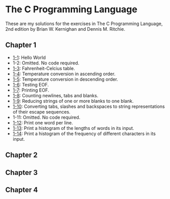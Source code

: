 # The C Programming Language

These are my solutions for the exercises in The C Programming Language, 2nd edition by Brian W. Kernighan and Dennis M. Ritchie.

## Chapter 1
- [1-1]: Hello World
- 1-2: Omitted. No code required.
- [1-3]: Fahrenheit-Celcius table.
- [1-4]: Temperature conversion in ascending order.
- [1-5]: Temperature conversion in descending order.
- [1-6]: Testing EOF.
- [1-7]: Printing EOF.
- [1-8]: Counting newlines, tabs and blanks.
- [1-9]: Reducing strings of one or more blanks to one blank.
- [1-10]: Converting tabs, slashes and backspaces to string representations of their escape sequences.
- 1-11: Omitted. No code required.
- [1-12]: Print one word per line.
- [1-13]: Print a histogram of the lengths of words in its input.
- [1-14]: Print a histogram of the frequency of different characters in its input.

## Chapter 2
## Chapter 3
## Chapter 4

[1-1]: https://github.com/Maritims/the-c-programming-language/blob/main/chapter01/1-1-hello-world.c
[1-3]: https://github.com/Maritims/the-c-programming-language/blob/main/chapter01/1-3-fahrenheit-celcius-table.c
[1-4]: https://github.com/Maritims/the-c-programming-language/blob/main/chapter01/1-4-temperature-conversion-ascending.c
[1-5]: https://github.com/Maritims/the-c-programming-language/blob/main/chapter01/1-5-temperature-conversion-descending.c
[1-6]: https://github.com/Maritims/the-c-programming-language/blob/main/chapter01/1-6-eof.c
[1-7]: https://github.com/Maritims/the-c-programming-language/blob/main/chapter01/1-7-eof.c
[1-8]: https://github.com/Maritims/the-c-programming-language/blob/main/chapter01/1-8-space-counter.c
[1-9]: https://github.com/Maritims/the-c-programming-language/blob/main/chapter01/1-9-blanks-shrinker.c
[1-10]: https://github.com/Maritims/the-c-programming-language/blob/main/chapter01/1-10-blank-converter.c
[1-12]: https://github.com/Maritims/the-c-programming-language/blob/main/chapter01/1-12-one-word-per-line.c
[1-13]: https://github.com/Maritims/the-c-programming-language/blob/main/chapter01/1-13-length-histogram.c
[1-14]: https://github.com/Maritims/the-c-programming-language/blob/main/chapter01/1-14-frequency-histogram.c
